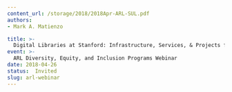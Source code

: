 ```yaml
---
content_url: /storage/2018/2018Apr-ARL-SUL.pdf
authors:
- Mark A. Matienzo

title: >-
  Digital Libraries at Stanford: Infrastructure, Services, & Projects for Accessible Content
event: >-
  ARL Diversity, Equity, and Inclusion Programs Webinar
date: 2018-04-26
status:  Invited
slug: arl-webinar
---
```


